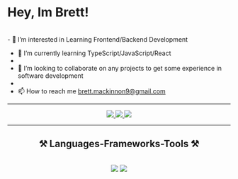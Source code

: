 

<h1>Hey, Im Brett!</h1>
<br/>
- 👀 I’m interested in Learning Frontend/Backend Development

- 🌱 I’m currently learning TypeScript/JavaScript/React
- 
- 💞️ I’m looking to collaborate on any projects to get some experience in software development
- 
- 📫 How to reach me brett.mackinnon9@gmail.com
<hr/>
<div align="center"> 
  <a href="mailto:brett.mackinnon9@gmail.com">
    <img src="https://img.shields.io/badge/Gmail-333333?style=for-the-badge&logo=gmail&logoColor=red" />
  </a>
  <a href="https://www.linkedin.com/in/brett-mackinnon-19936111a/" target="_blank">
    <img src="https://img.shields.io/badge/LinkedIn-0077B5?style=for-the-badge&logo=linkedin&logoColor=white" target="_blank" />
  </a>
  <a href="portfoliosite" target="_blank">
     <img src="https://img.shields.io/badge/Portfolio-FF5722?style=for-the-badge&logo=todoist&logoColor=white" target="_blank" /> <!-- sqlite, safari, google-chrome are other good icon options -->
  </a>
</div>
<hr/>
<h2 align="center">⚒️ Languages-Frameworks-Tools ⚒️</h2>
<br/>
<div align="center">
    <img src="https://skillicons.dev/icons?i=react,bootstrap,mui,html,css,vscode,github,git" />
    <img src="https://skillicons.dev/icons?i=nodejs,python,javascript,express,firebase,nextjs,mysql, postgres" /><br>
</div>
<!---
JudgeBreaded/JudgeBreaded is a ✨ special ✨ repository because its `README.md` (this file) appears on your GitHub profile.
You can click the Preview link to take a look at your changes.
--->
